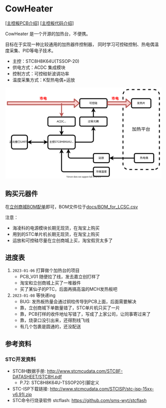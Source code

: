 # CowHeater

[[主控板PCB介绍]](pcb_mb/README.md) [[主控板代码介绍]](src_mb/README.md)

CowHeater 是一个开源的加热台，不便携。

目标在于实现一种比较通用的加热器件控制器，
同时学习可控硅控制、热电偶温度采集、PID等电子技术。

- 主控：STC8H8K64U(TSSOP-20)
- 供电方式：ACDC 集成模块
- 控制方式：可控硅斩波调功率
- 温度采集方式：K型热电偶+运放

![system block diagram](./docs/system.svg)

## 购买元器件

在[立创商城BOM配单](https://bom.szlcsc.com/bom/upload.html)即可，BOM文件位于[docs/BOM_for_LCSC.csv](docs/BOM_for_LCSC.csv)

注意：

- 海凌科的电源模块长期无现货，在淘宝上购买
- 用到的STC单片机长期无现货，在淘宝上购买
- 运放和可控硅尽量在立创商城上买，淘宝假货太多了

## 进度表

1. `2023-01-06` 打算做个加热台的项目
   - PCB_V01 随便拉了线，发去嘉立创打样了
   - 淘宝和立创商城上买了一堆器件
   - 买了某仙子的PTC，后面再搞高温的MCH发热板吧
2. `2023-01-08` 等快递ing
   - BUG: 发热板热量会通过铜柱传导到PCB上面，后面需要解决
   - 靠，立创商城下单数量错了，STC单片机只买了一片
   - 靠，PCB打样的收件地址写错了，写成了上家公司，让同事寄过来了
   - 靠，烧录口没引出来，还得割线飞线
   - 有几个包裹是圆通的，还没配送

## 参考资料

### STC开发资料

- STC8H数据手册: <http://www.stcmcudata.com/STC8F-DATASHEET/STC8H.pdf>
  - P.72: STC8H8K64U-TSSOP20引脚定义
- STC-ISP下载链接: <http://www.stcmcudata.com/STCISP/stc-isp-15xx-v6.91I.zip>
- STC命令行烧录软件 stcflash: <https://github.com/sms-wyt/stcflash>
